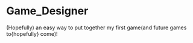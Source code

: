# Game_Designer
(Hopefully) an easy way to put together my first game(and future games to{hopefully} come)!
